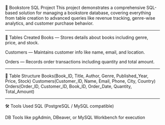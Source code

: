 📘 Bookstore SQL Project
This project demonstrates a comprehensive SQL-based solution for managing a bookstore database, covering everything from table creation to advanced queries like revenue tracking, genre-wise analytics, and customer purchase behavior.

----------------------------

📂 Tables Created
Books — Stores details about books including genre, price, and stock.

Customers — Maintains customer info like name, email, and location.

Orders — Records order transactions including quantity and total amount.

----------------------------

🧱 Table Structure
Books(Book_ID, Title, Author, Genre, Published_Year, Price, Stock)
Customers(Customer_ID, Name, Email, Phone, City, Country)
Orders(Order_ID, Customer_ID, Book_ID, Order_Date, Quantity, Total_Amount)

----------------------------

🛠️ Tools Used
SQL (PostgreSQL / MySQL compatible)

DB Tools like pgAdmin, DBeaver, or MySQL Workbench for execution
